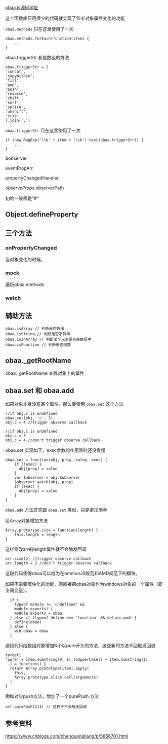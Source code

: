 

[obaa.js源码地址](https://github.com/Tencent/omi/tree/master/packages/obaa)

这个函数库只用很少的代码就实现了监听对象属性变化的功能

`obaa.methods` 只在这里使用了一次

    obaa.methods.forEach(function(item) {
        ...
    }
    
    
obaa.triggerStr 都是数组的方法
    
    obaa.triggerStr = [
    'concat',
    'copyWithin',
    'fill',
    'pop',
    'push',
    'reverse',
    'shift',
    'sort',
    'splice',
    'unshift',
    'size'
    ].join(',')

`obaa.triggerStr` 只在这里使用了一次

    if (new RegExp('\\b' + item + '\\b').test(obaa.triggerStr)) {
        ...
    }
    

$observer

eventPropArr

propertyChangedHandler

$observeProps.$observerPath

初始一般都是"#"

## Object.defineProperty



## 三个方法
    
### onPropertyChanged

当对象变化的时候，
    
### mock
    
遍历obaa.methods
    
### watch



## 辅助方法

    obaa.isArray // 判断是否数组
    obaa.isString // 判断是否字符串
    obaa.isInArray // 判断某个元素是否在数组中
    obaa.isFunction // 判断是否函数
    
    
## obaa._getRootName

obaa._getRootName 查找对象上的属性

## obaa.set 和 obaa.add

如果对象本身没有某个属性，那么要使用 `obaa.set` 这个方法

    //if obj.c is undefined
    obaa.set(obj, 'c', 3)
    obj.c = 4 //trigger observe callback
    
    //if obj.c is undefined
    obj.c = 3
    obj.c = 4 //don't trigger observe callback
    
obaa.set 实现如下，exec参数的作用暂时还没看懂

    obaa.set = function(obj, prop, value, exec) {
        if (!exec) {
          obj[prop] = value
        }
        var $observer = obj.$observer
        $observer.watch(obj, prop)
        if (exec) {
          obj[prop] = value
        }
    }

`obaa.add` 方法其实跟 `obaa.set` 类似，只是更加简单

给Array对象增加方法

    Array.prototype.size = function(length) {
        this.length = length
    }
    
这样修改arr的length属性就不会触发回调
    
    arr.size(2) //trigger observe callback
    arr.length = 2 //don't trigger observe callback

这段代码使得obaa可以成为在ommonJS规范和AMD规范下的模块。 

如果不需要模块化的功能，则直接把obaa对象作为windows对象的一个属性（即全局变量）。

      if (
        typeof module != 'undefined' &&
        module.exports) {
        module.exports = obaa
      } else if (typeof define === 'function' && define.amd) {
        define(obaa)
      } else {
        win.obaa = obaa
      }
      
      
    
这段代码给数组对象增加N个以pure开头的方法，这些新的方法不回触发回调
      
    target[
    'pure' + item.substring(0, 1).toUpperCase() + item.substring(1)
      ] = function() {
      return Array.prototype[item].apply(
        this,
        Array.prototype.slice.call(arguments)
      )
    }
    
例如对应push方法，增加了一个purePush 方法 

    arr.purePush(111) // 这样子不会触发回调
    
    
## 参考资料

https://www.cnblogs.com/chenguangliang/p/5856701.html